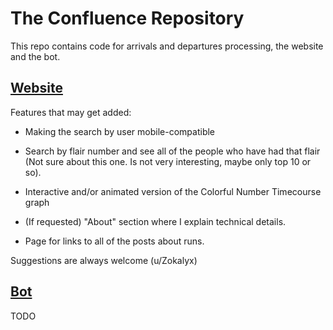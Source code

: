 # The Confluence Repository

This repo contains code for arrivals and departures processing, the website and the bot.

## [Website](https://zokalyx.github.io/theconfluence/)

Features that may get added: 

- Making the search by user mobile-compatible

- Search by flair number and see all of the people who have had that flair (Not sure about this one. Is not very interesting, maybe only top 10 or so).

- Interactive and/or animated version of the Colorful Number Timecourse graph

- (If requested) "About" section where I explain technical details.

- Page for links to all of the posts about runs.

Suggestions are always welcome (u/Zokalyx)

## [Bot](https://www.reddit.com/user/TheconfluenceBOT)

TODO
